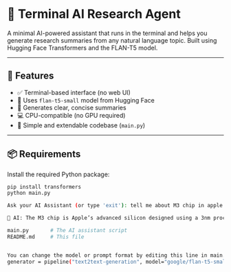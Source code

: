 # 🧠 Terminal AI Research Agent

A minimal AI-powered assistant that runs in the terminal and helps you generate research summaries from any natural language topic. Built using Hugging Face Transformers and the FLAN-T5 model.

---

## 🚀 Features

- ✅ Terminal-based interface (no web UI)
- 🤖 Uses `flan-t5-small` model from Hugging Face
- 📄 Generates clear, concise summaries
- 💻 CPU-compatible (no GPU required)
- 🧩 Simple and extendable codebase (`main.py`)

---

## 📦 Requirements

Install the required Python package:

```bash
pip install transformers
python main.py

Ask your AI Assistant (or type 'exit'): tell me about M3 chip in apple products

📄 AI: The M3 chip is Apple’s advanced silicon designed using a 3nm process. It improves speed, battery efficiency, and is optimized for AI workloads in the latest Macs.

main.py       # The AI assistant script
README.md     # This file


You can change the model or prompt format by editing this line in main.py
generator = pipeline("text2text-generation", model="google/flan-t5-small")

